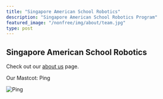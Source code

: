 ```yaml
---
title: "Singapore American School Robotics"
description: "Singapore American School Robotics Program"
featured_image: "/nonfree/img/about/team.jpg"
type: post
---
```


## Singapore American School Robotics

Check out our [about us](/about) page.

Our Mastcot: Ping

![Ping](/nonfree/img/ping.svg)